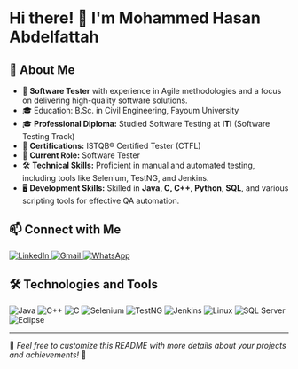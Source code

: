# Hi there! 👋 I'm Mohammed Hasan Abdelfattah

## 📌 About Me
- 🔬 **Software Tester** with experience in Agile methodologies and a focus on delivering high-quality software solutions.
- 🎓 Education: B.Sc. in Civil Engineering, Fayoum University
- 🎓 **Professional Diploma:** Studied Software Testing at **ITI** (Software Testing Track)
- 📜 **Certifications:**  ISTQB® Certified Tester (CTFL)
- 💼 **Current Role:** Software Tester
- 🛠️ **Technical Skills:** Proficient in manual and automated testing, including tools like Selenium, TestNG, and Jenkins.
- 🖥 **Development Skills:** Skilled in **Java, C, C++, Python, SQL**, and various scripting tools for effective QA automation.

## 📫 Connect with Me
<a href="https://www.linkedin.com/in/mohammed-hasan-abdelfattah/" target="_blank">
  <img src="https://img.shields.io/badge/LinkedIn-blue?logo=linkedin" alt="LinkedIn">
</a>  
<a href="mailto:mohammed.hasan.abdelfattah@gmail.com" target="_blank">
  <img src="https://img.shields.io/badge/Gmail-red?logo=gmail" alt="Gmail">
</a>  
<a href="https://wa.me/+201066135213" target="_blank">
  <img src="https://img.shields.io/badge/WhatsApp-green?logo=whatsapp" alt="WhatsApp">
</a>


## 🛠 Technologies and Tools
<p align="left">
  <img src="https://img.shields.io/badge/Java-007396?logo=java&logoColor=white" alt="Java" />
  <img src="https://img.shields.io/badge/C%2B%2B-00599C?logo=c%2B%2B&logoColor=white" alt="C++" />
  <img src="https://img.shields.io/badge/C-00599C?logo=c&logoColor=white" alt="C" />
  <img src="https://img.shields.io/badge/Selenium-43B02A?logo=selenium&logoColor=white" alt="Selenium" />
  <img src="https://img.shields.io/badge/TestNG-purple?logo=testng&logoColor=white" alt="TestNG" />
  <img src="https://img.shields.io/badge/Jenkins-D24939?logo=jenkins&logoColor=white" alt="Jenkins" />
  <img src="https://img.shields.io/badge/Linux-FCC624?logo=linux&logoColor=black" alt="Linux" />
  <img src="https://img.shields.io/badge/SQL%20Server-CC2927?logo=microsoft-sql-server&logoColor=white" alt="SQL Server" />
  <img src="https://img.shields.io/badge/Eclipse-2C2255?logo=eclipse-ide&logoColor=white" alt="Eclipse" />
</p>

---

📌 *Feel free to customize this README with more details about your projects and achievements!* 🚀

